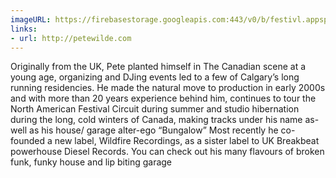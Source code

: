 ```yaml
---
imageURL: https://firebasestorage.googleapis.com:443/v0/b/festivl.appspot.com/o/userContent%2FF9F77D3E-4299-41A7-B633-7A4F3C63E55A.png?alt=media&token=2e71917f-baca-45ff-a601-7a9d5facf27a
links:
- url: http://petewilde.com
---
```

Originally from the UK, Pete planted himself in The Canadian scene at a young age, organizing and DJing events led to a few of Calgary’s long running residencies. He made the natural move to production in early 2000s and with more than 20 years experience behind him, continues to tour the North American Festival Circuit during summer and studio hibernation during the long, cold winters of Canada, making tracks under his name as-well as his house/ garage alter-ego “Bungalow”
Most recently he co-founded a new label, Wildfire Recordings, as a sister label to UK Breakbeat powerhouse Diesel Records.
You can check out his many flavours of broken funk, funky house and lip biting garage
